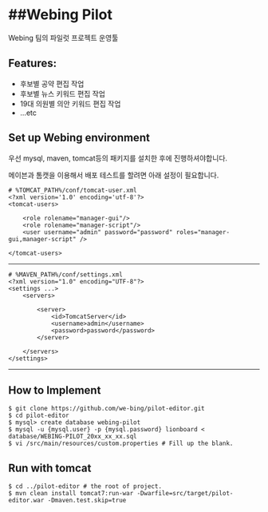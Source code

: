 ##Webing Pilot
=========
Webing 팀의 파일럿 프로젝트 운영툴

Features:
-----------
- 후보별 공약 편집 작업
- 후보별 뉴스 키워드 편집 작업
- 19대 의원별 의안 키워드 편집 작업
- ...etc


Set up Webing environment
-----------
우선 mysql, maven, tomcat등의 패키지를 설치한 후에 진행하셔야합니다.

메이븐과 톰캣을 이용해서 배포 테스트를 할려면 아래 설정이 필요합니다.

```
# %TOMCAT_PATH%/conf/tomcat-user.xml
<?xml version='1.0' encoding='utf-8'?>
<tomcat-users>

	<role rolename="manager-gui"/>
	<role rolename="manager-script"/>
	<user username="admin" password="password" roles="manager-gui,manager-script" />

</tomcat-users>
```
------------------------------------------------
```
# %MAVEN_PATH%/conf/settings.xml
<?xml version="1.0" encoding="UTF-8"?>
<settings ...>
	<servers>
	   
		<server>
			<id>TomcatServer</id>
			<username>admin</username>
			<password>password</password>
		</server>

	</servers>
</settings>
```
-------------------------------------------------


How to Implement
--------

```
$ git clone https://github.com/we-bing/pilot-editor.git
$ cd pilot-editor
$ mysql> create database webing-pilot
$ mysql -u {mysql.user} -p {mysql.password} lionboard < database/WEBING-PILOT_20xx_xx_xx.sql
$ vi /src/main/resources/custom.properties # Fill up the blank.
```

Run with tomcat
-------

```
$ cd ../pilot-editor # the root of project.
$ mvn clean install tomcat7:run-war -Dwarfile=src/target/pilot-editor.war -Dmaven.test.skip=true
```



